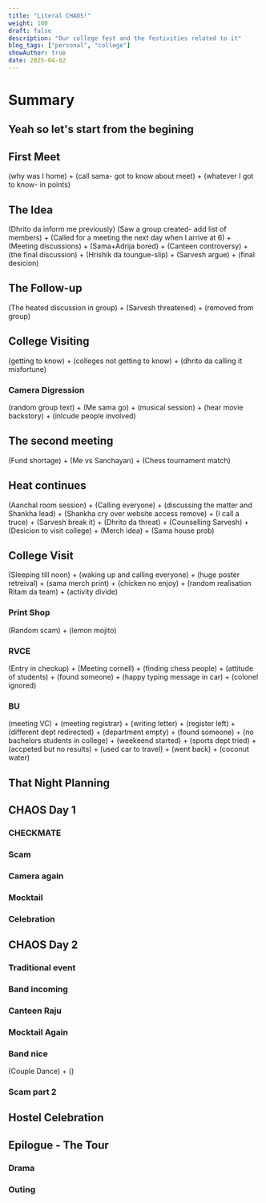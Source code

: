 ```yaml
---
title: "Literal CHAOS!"
weight: 100
draft: false
description: "Our college fest and the festivities related to it"
blog_tags: ["personal", "college"]
showAuthor: true
date: 2025-04-02
---
```


# Summary

Yeah so let's start from the begining
---

## First Meet
(why was I home) + (call sama- got to know about meet) + (whatever I got to know- in points) 

## The Idea
(Dhrito da inform me previously) 
(Saw a group created- add list of members) + (Called for a meeting the next day when I arrive at 6) + (Meeting discussions) + (Sama+Adrija bored) + (Canteen controversy) + (the final discussion) + (Hrishik da toungue-slip) + (Sarvesh argue) + (final desicion)

## The Follow-up
(The heated discussion in group) + (Sarvesh threatened) + (removed from group)

## College Visiting
(getting to know) + (colleges not getting to know) + (dhrito da calling it misfortune) 

### Camera Digression
(random group text) + (Me sama go) + (musical session) + (hear movie backstory) + (inlcude people involved) 

## The second meeting
(Fund shortage) + (Me vs Sanchayan) + (Chess tournament match) 

## Heat continues
(Aanchal room session) + (Calling everyone) + (discussing the matter and Shankha lead) + (Shankha cry over website access remove) + (I call a truce) +  (Sarvesh break it) + (Dhrito da threat) + (Counselling Sarvesh) + (Desicion to visit college) + (Merch idea) + (Sama house prob) 

## College Visit
(Sleeping till noon) + (waking up and calling everyone) + (huge poster retreival) + (sama merch print) + (chicken no enjoy) + (random realisation Ritam da team) + (activity divide)

### Print Shop
(Random scam) + (lemon mojito)

### RVCE
(Entry in checkup) + (Meeting cornell) + (finding chess people) + (attitude of students) + (found someone) + (happy typing message in car) + (colonel ignored)

### BU
(meeting VC) + (meeting registrar) + (writing letter) + (register left) + (different dept redirected) + (department empty) + (found someone) + (no bachelors students in college) + (weekeend started) + (sports dept tried) + (accpeted but no results) + (used car to travel) + (went back) + (coconut water)

## That Night Planning

## CHAOS Day 1

### CHECKMATE

### Scam

### Camera again

### Mocktail

### Celebration

## CHAOS Day 2

### Traditional event

### Band incoming

### Canteen Raju

### Mocktail Again

### Band nice
(Couple Dance) + ()

### Scam part 2

## Hostel Celebration


## Epilogue - The Tour

### Drama

### Outing